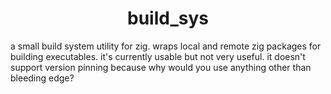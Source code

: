 <h1 align="center">build_sys</h1>

a small build system utility for zig. wraps local and remote zig packages for building executables. it's currently usable but not very useful. it doesn't support version pinning because why would you use anything other than bleeding edge? 